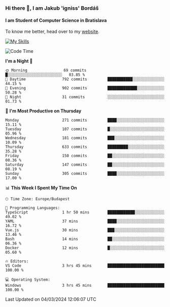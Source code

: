 ### Hi there 👋, I am Jakub 'igniss' Bordáš

#### I am Student of Computer Science in Bratislava
To know me better, head over to my [website](https://bordas.sk).

[![My Skills](https://skillicons.dev/icons?i=js,html,css,figma,svelte,java,kotlin,python,postgresql,typescript,nest,nodejs)](https://bordas.sk)


<!--START_SECTION:waka-->
![Code Time](http://img.shields.io/badge/Code%20Time-1%2C416%20hrs%2053%20mins-blue)

**I'm a Night 🦉** 

```text
🌞 Morning                69 commits          █░░░░░░░░░░░░░░░░░░░░░░░░   03.85 % 
🌆 Daytime                792 commits         ███████████░░░░░░░░░░░░░░   44.15 % 
🌃 Evening                902 commits         █████████████░░░░░░░░░░░░   50.28 % 
🌙 Night                  31 commits          ░░░░░░░░░░░░░░░░░░░░░░░░░   01.73 % 
```
📅 **I'm Most Productive on Thursday** 

```text
Monday                   271 commits         ████░░░░░░░░░░░░░░░░░░░░░   15.11 % 
Tuesday                  107 commits         █░░░░░░░░░░░░░░░░░░░░░░░░   05.96 % 
Wednesday                181 commits         ███░░░░░░░░░░░░░░░░░░░░░░   10.09 % 
Thursday                 633 commits         █████████░░░░░░░░░░░░░░░░   35.28 % 
Friday                   150 commits         ██░░░░░░░░░░░░░░░░░░░░░░░   08.36 % 
Saturday                 147 commits         ██░░░░░░░░░░░░░░░░░░░░░░░   08.19 % 
Sunday                   305 commits         ████░░░░░░░░░░░░░░░░░░░░░   17.00 % 
```


📊 **This Week I Spent My Time On** 

```text
🕑︎ Time Zone: Europe/Budapest

💬 Programming Languages: 
TypeScript               1 hr 50 mins        ████████████░░░░░░░░░░░░░   49.02 % 
YAML                     37 mins             ████░░░░░░░░░░░░░░░░░░░░░   16.72 % 
Vue.js                   30 mins             ███░░░░░░░░░░░░░░░░░░░░░░   13.46 % 
Bash                     14 mins             ██░░░░░░░░░░░░░░░░░░░░░░░   06.36 % 
Docker                   12 mins             █░░░░░░░░░░░░░░░░░░░░░░░░   05.60 % 

🔥 Editors: 
VS Code                  3 hrs 45 mins       █████████████████████████   100.00 % 

💻 Operating System: 
Windows                  3 hrs 45 mins       █████████████████████████   100.00 % 
```


 Last Updated on 04/03/2024 12:06:07 UTC
<!--END_SECTION:waka-->
